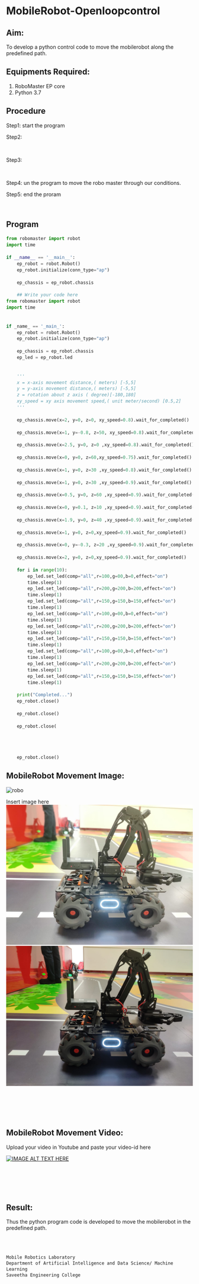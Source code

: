 # MobileRobot-Openloopcontrol
## Aim:

To develop a python control code to move the mobilerobot along the predefined path.

## Equipments Required:
1. RoboMaster EP core
2. Python 3.7

## Procedure

Step1:
start the program
<br/>

Step2:

<br/>

Step3:

<br/>

Step4:
un the program to move the robo master through our conditions.
<br/>

Step5:
end the proram

<br/>

## Program
```python
from robomaster import robot
import time

if __name__ == '__main__':
    ep_robot = robot.Robot()
    ep_robot.initialize(conn_type="ap")

    ep_chassis = ep_robot.chassis

    ## Write your code here
from robomaster import robot
import time


if _name_ == '_main_':
    ep_robot = robot.Robot()
    ep_robot.initialize(conn_type="ap")

    ep_chassis = ep_robot.chassis
    ep_led = ep_robot.led


    '''
    x = x-axis movement distance,( meters) [-5,5]
    y = y-axis movement distance,( meters) [-5,5]
    z = rotation about z axis ( degree)[-180,180]
    xy_speed = xy axis movement speed,( unit meter/second) [0.5,2]
    '''

    ep_chassis.move(x=2, y=0, z=0, xy_speed=0.8).wait_for_completed()

    ep_chassis.move(x=1, y=-0.8, z=50, xy_speed=0.8).wait_for_completed()

    ep_chassis.move(x=2.5, y=0, z=0 ,xy_speed=0.8).wait_for_completed()

    ep_chassis.move(x=0, y=0, z=60,xy_speed=0.75).wait_for_completed()

    ep_chassis.move(x=1, y=0, z=30 ,xy_speed=0.8).wait_for_completed()

    ep_chassis.move(x=1, y=0, z=30 ,xy_speed=0.9).wait_for_completed()

    ep_chassis.move(x=0.5, y=0, z=60 ,xy_speed=0.9).wait_for_completed()

    ep_chassis.move(x=0, y=0.1, z=10 ,xy_speed=0.9).wait_for_completed()

    ep_chassis.move(x=1.9, y=0, z=40 ,xy_speed=0.9).wait_for_completed()

    ep_chassis.move(x=1, y=0, z=0,xy_speed=0.9).wait_for_completed()

    ep_chassis.move(x=0, y=-0.3, z=20 ,xy_speed=0.9).wait_for_completed()

    ep_chassis.move(x=2, y=0, z=0,xy_speed=0.9).wait_for_completed()

    for i in range(10):
        ep_led.set_led(comp="all",r=100,g=00,b=0,effect="on")   
        time.sleep(1)
        ep_led.set_led(comp="all",r=200,g=200,b=200,effect="on")
        time.sleep(1)
        ep_led.set_led(comp="all",r=150,g=150,b=150,effect="on")
        time.sleep(1) 
        ep_led.set_led(comp="all",r=100,g=00,b=0,effect="on")   
        time.sleep(1)
        ep_led.set_led(comp="all",r=200,g=200,b=200,effect="on")
        time.sleep(1)
        ep_led.set_led(comp="all",r=150,g=150,b=150,effect="on")
        time.sleep(1)
        ep_led.set_led(comp="all",r=100,g=00,b=0,effect="on")   
        time.sleep(1)
        ep_led.set_led(comp="all",r=200,g=200,b=200,effect="on")
        time.sleep(1)
        ep_led.set_led(comp="all",r=150,g=150,b=150,effect="on")
        time.sleep(1)      
    
    print("Completed...")
    ep_robot.close()

    ep_robot.close()
  
    ep_robot.close(



    
    ep_robot.close()
```

## MobileRobot Movement Image:

![robo](./img/robomaster.png)

Insert image here
![robotics](rb.jpeg)
![robotics](rb1.jpeg)

<br/>
<br/>
<br/>
<br/>

## MobileRobot Movement Video:

Upload your video in Youtube and paste your video-id here

[![IMAGE ALT TEXT HERE](https://img.youtube.com/vi/YOUTUBE_VIDEO_ID_HERE/0.jpg)](https://youtube.com/shorts/NFQ_LkA3QHw?feature=share)

<br/>
<br/>
<br/>
<br/>

## Result:
Thus the python program code is developed to move the mobilerobot in the predefined path.


<br/>
<br/>

```
Mobile Robotics Laboratory
Department of Artificial Intelligence and Data Science/ Machine Learning
Saveetha Engineering College
```
